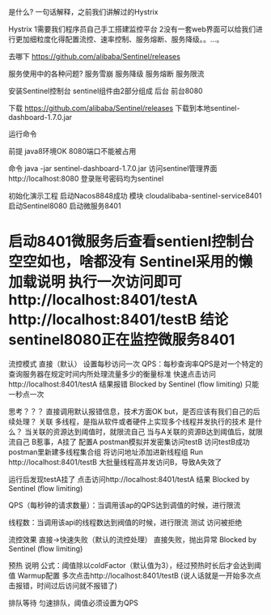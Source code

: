 是什么?
一句话解释，之前我们讲解过的Hystrix

Hystrix
1需要我们程序员自己手工搭建监控平台
2没有一套web界面可以给我们进行更加细粒度化得配置流控、速率控制、服务熔断、服务降级。。...。

去哪下
https://github.com/alibaba/Sentinel/releases

服务使用中的各种问题?
服务雪崩
服务降级
服务熔断
服务限流

安装Sentinel控制台
sentinel组件由2部分组成
后台
前台8080

下载
https://github.com/alibaba/Sentinel/releases
下载到本地sentinel-dashboard-1.7.0.jar


运行命令

前提 java8环境OK   8080端口不能被占用

命令  java -jar sentinel-dashboard-1.7.0.jar
访问sentinel管理界面
http://localhost:8080
登录账号密码均为sentinel

初始化演示工程
启动Nacos8848成功
模块 cloudalibaba-sentinel-service8401
启动Sentinel8080
启动微服务8401

启动8401微服务后查看sentienl控制台
空空如也，啥都没有
Sentinel采用的懒加载说明
执行一次访问即可
http://localhost:8401/testA
http://localhost:8401/testB
结论
sentinel8080正在监控微服务8401
==============================================================================
流控模式
直接（默认）
设置每秒访问一次
QPS：每秒查询率QPS是对一个特定的查询服务器在规定时间内所处理流量多少的衡量标准
快速点击访问http://localhost:8401/testA  结果报错 Blocked by Sentinel (flow limiting) 只能一秒点一次

思考？？？ 直接调用默认报错信息，技术方面OK but，是否应该有我们自己的后续处理？
关联
多线程，是指从软件或者硬件上实现多个线程并发执行的技术
是什么？
当关联的资源达到阈值时，就限流自己
当与A关联的资源B达到阈值后，就限流自己
B惹事，A挂了
配置A
postman模拟并发密集访问testB
访问testB成功
postman里新建多线程集合组
将访问地址添加进新线程组
Run
http://localhost:8401/testB 
大批量线程高并发访问B，导致A失效了

运行后发现testA挂了
点击访问http://localhost:8401/testA
结果  Blocked by Sentinel (flow limiting)

QPS（每秒钟的请求数量）：当调用该ap的QPS达到调值的时候，进行限流

线程数：当调用该api的线程数达到阀值的时候，进行限流
测试  访问被拒绝

流控效果
直接->快速失败（默认的流控处理）   直接失败，抛出异常     Blocked by Sentinel (flow limiting)

预热 说明 公式：阈值除以coldFactor（默认值为3），经过预热时长后才会达到阈值    Warmup配置 多次点击http://localhost:8401/testB
(说人话就是一开始多次点击报错，时间过后访问就不报错了)


排队等待
匀速排队，阈值必须设置为QPS

